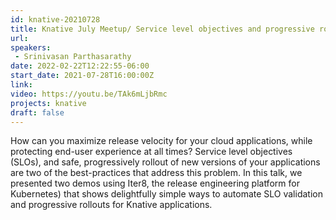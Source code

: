 ```yaml
---
id: knative-20210728
title: Knative July Meetup/ Service level objectives and progressive rollouts for Knative applications
url: 
speakers:
 - Srinivasan Parthasarathy
date: 2022-02-22T12:22:55-06:00
start_date: 2021-07-28T16:00:00Z
link:  
video: https://youtu.be/TAk6mLjbRmc
projects: knative
draft: false
---
```


How can you maximize release velocity for your cloud applications, while protecting end-user experience at all times? Service level objectives (SLOs), and safe, progressively rollout of new versions of your applications are two of the best-practices that address this problem. In this talk, we presented two demos using Iter8, the release engineering platform for Kubernetes) that shows delightfully simple ways to automate SLO validation and progressive rollouts for Knative applications. 



